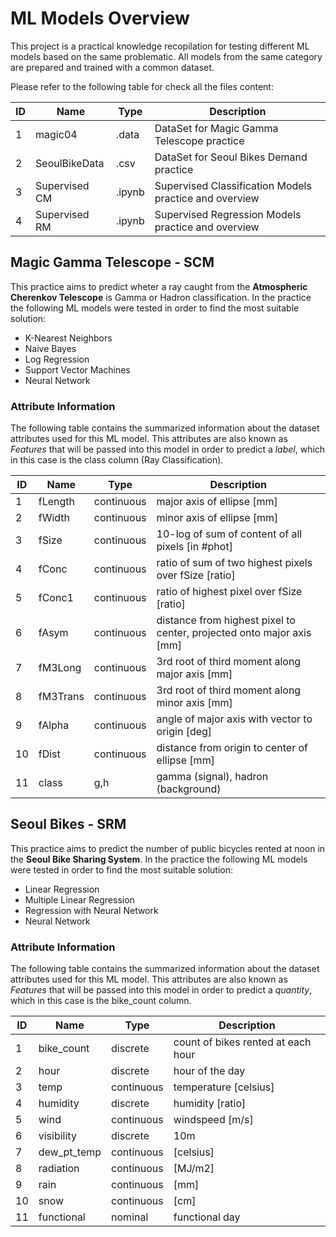 # ML Models Overview

This project is a practical knowledge recopilation for testing different ML models based on the same problematic. All models from the same category are prepared and trained with a common dataset.

Please refer to the following table for check all the files content:

| ID | Name          | Type   | Description                                                           |
|----|---------------|--------|-----------------------------------------------------------------------|
| 1  | magic04       | .data  | DataSet for Magic Gamma Telescope practice                            |
| 2  | SeoulBikeData | .csv   | DataSet for Seoul Bikes Demand practice                               |
| 3  | Supervised CM | .ipynb | Supervised Classification Models practice and overview                |
| 4  | Supervised RM | .ipynb | Supervised Regression Models practice and overview                    |

## Magic Gamma Telescope - SCM

This practice aims to predict wheter a ray caught from the **Atmospheric Cherenkov Telescope** is Gamma or Hadron classification. In the practice the following ML models were tested in order to find the most suitable solution:

* K-Nearest Neighbors
* Naive Bayes
* Log Regression
* Support Vector Machines
* Neural Network

### Attribute Information

The following table contains the summarized information about the dataset attributes used for this ML model. This attributes are also known as *Features* that will be passed into this model in order to predict a *label*, which in this case is the class column (Ray Classification).

| ID | Name    | Type       | Description                                                           |
|----|---------|------------|-----------------------------------------------------------------------|
| 1  | fLength | continuous | major axis of ellipse [mm]                                            |
| 2  | fWidth  | continuous | minor axis of ellipse [mm]                                            |
| 3  | fSize   | continuous | 10-log of sum of content of all pixels [in #phot]                     |
| 4  | fConc   | continuous | ratio of sum of two highest pixels over fSize [ratio]                 |
| 5  | fConc1  | continuous | ratio of highest pixel over fSize [ratio]                             |
| 6  | fAsym   | continuous | distance from highest pixel to center, projected onto major axis [mm] |
| 7  | fM3Long | continuous | 3rd root of third moment along major axis [mm]                        |
| 8  | fM3Trans| continuous | 3rd root of third moment along minor axis [mm]                        |
| 9  | fAlpha  | continuous | angle of major axis with vector to origin [deg]                       |
| 10 | fDist   | continuous | distance from origin to center of ellipse [mm]                        |
| 11 | class   | g,h        | gamma (signal), hadron (background)                                   |

## Seoul Bikes - SRM

This practice aims to predict the number of public bicycles rented at noon in the **Seoul Bike Sharing System**. In the practice the following ML models were tested in order to find the most suitable solution:

* Linear Regression
* Multiple Linear Regression
* Regression with Neural Network
* Neural Network

### Attribute Information

The following table contains the summarized information about the dataset attributes used for this ML model. This attributes are also known as *Features* that will be passed into this model in order to predict a *quantity*, which in this case is the bike_count column.

| ID | Name       | Type       | Description                        |
|----|------------|------------|------------------------------------|
| 1  | bike_count | discrete   | count of bikes rented at each hour |
| 2  | hour       | discrete   | hour of the day                    |
| 3  | temp       | continuous | temperature [celsius]              |
| 4  | humidity   | discrete   | humidity [ratio]                   |
| 5  | wind       | continuous | windspeed [m/s]                    |
| 6  | visibility | discrete   | 10m                                |
| 7  | dew_pt_temp| continuous | [celsius]                          |
| 8  | radiation  | continuous | [MJ/m2]                            |
| 9  | rain       | continuous | [mm]                               |
| 10 | snow       | continuous | [cm]                               |
| 11 | functional | nominal    | functional day                     |